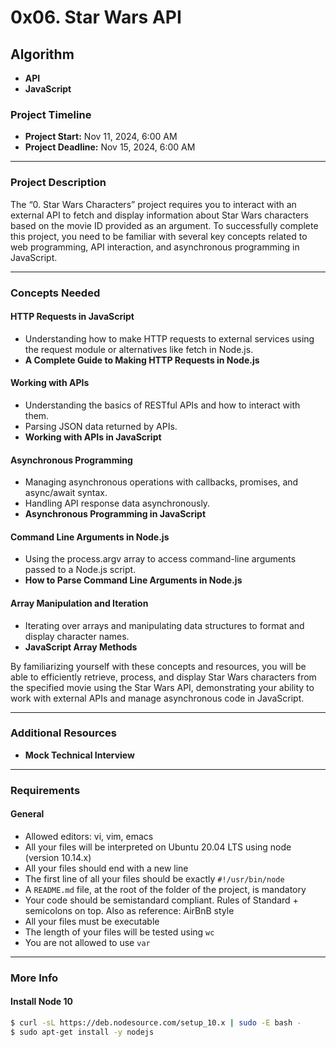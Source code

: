 # 0x06. Star Wars API

## Algorithm
- **API** 
- **JavaScript** 

### Project Timeline
- **Project Start:** Nov 11, 2024, 6:00 AM
- **Project Deadline:** Nov 15, 2024, 6:00 AM

---

### Project Description
The “0. Star Wars Characters” project requires you to interact with an external API to fetch and display information about Star Wars characters based on the movie ID provided as an argument. To successfully complete this project, you need to be familiar with several key concepts related to web programming, API interaction, and asynchronous programming in JavaScript.

---

### Concepts Needed

#### HTTP Requests in JavaScript
- Understanding how to make HTTP requests to external services using the request module or alternatives like fetch in Node.js.
- **A Complete Guide to Making HTTP Requests in Node.js**

#### Working with APIs
- Understanding the basics of RESTful APIs and how to interact with them.
- Parsing JSON data returned by APIs.
- **Working with APIs in JavaScript**

#### Asynchronous Programming
- Managing asynchronous operations with callbacks, promises, and async/await syntax.
- Handling API response data asynchronously.
- **Asynchronous Programming in JavaScript**

#### Command Line Arguments in Node.js
- Using the process.argv array to access command-line arguments passed to a Node.js script.
- **How to Parse Command Line Arguments in Node.js**

#### Array Manipulation and Iteration
- Iterating over arrays and manipulating data structures to format and display character names.
- **JavaScript Array Methods**

By familiarizing yourself with these concepts and resources, you will be able to efficiently retrieve, process, and display Star Wars characters from the specified movie using the Star Wars API, demonstrating your ability to work with external APIs and manage asynchronous code in JavaScript.

---

### Additional Resources

- **Mock Technical Interview**

---

### Requirements

#### General
- Allowed editors: vi, vim, emacs
- All your files will be interpreted on Ubuntu 20.04 LTS using node (version 10.14.x)
- All your files should end with a new line
- The first line of all your files should be exactly `#!/usr/bin/node`
- A `README.md` file, at the root of the folder of the project, is mandatory
- Your code should be semistandard compliant. Rules of Standard + semicolons on top. Also as reference: AirBnB style
- All your files must be executable
- The length of your files will be tested using `wc`
- You are not allowed to use `var`

---

### More Info

#### Install Node 10
```bash
$ curl -sL https://deb.nodesource.com/setup_10.x | sudo -E bash -
$ sudo apt-get install -y nodejs
